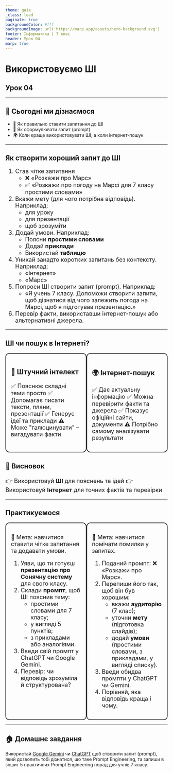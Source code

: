 ```yaml
---
theme: gaia
_class: lead
paginate: true
backgroundColor: #fff
backgroundImage: url('https://marp.app/assets/hero-background.svg')
footer: Інформатика | 7 клас
header: Урок 04
marp: true
---
```


<style>

.grid-container {
  display: grid;
  grid-template-columns: 50% 50%;
  align-items: left;
}
.text-left {
  font-size: 14px; /* Adjust text size */
  padding: 10px;
}
.image-center {
  max-width: 100%; /* Ensures the image scales within its space */
  height: auto;
  text-align: right;
  display: flex;
  align-items: center;
  justify-content: center;
}

.text-medium {
  font-size: 30px;
}

.text-medium-small {
  font-size: 25px;
}

.text-small {
  font-size: 18px;
}

.card {
  border: 2px solid #333;
  border-radius: 12px;
  padding: 15px;
  font-size: 18px;
}

</style>

# Використовуємо ШІ

## Урок **04**

---

## 🎯 Сьогодні ми дізнаємося

- 🤖 Як правильно ставити запитання до ШІ
- 📝 Як сформулювати запит (prompt)
- 🌍 Коли краще використовувати ШІ, а коли інтернет-пошук

---

## Як створити хороший запит до ШІ

<section class="text-small">

1. Став чітке запитання
   - ❌ «Розкажи про Марс»
   - ✅ «Розкажи про погоду на Марсі для 7 класу простими словами»
2. Вкажи мету (для чого потрібна відповідь). Наприклад:
   - для уроку
   - для презентації
   - щоб зрозуміти
3. Додай умови. Наприклад:
   - Поясни **простими словами**
   - Додай **приклади**
   - Використай **таблицю**
4. Уникай занадто коротких запитань без контексту. Наприклад:
   - «Інтернет»
   - «Марс»
5. Попроси ШІ створити запит (prompt). Наприклад:
   - «Я учень 7 класу. Допоможи створити запити, щоб дізнатися від чого залежить погода на Марсі, щоб я підготував презентацію.»
6. Перевір факти, використавши інтернет-пошук або альтернативні джерела.

</section>

---

## ШІ чи пошук в Інтернеті?

<div class="grid-container">
  <div class="card">

### 🤖 Штучний інтелект

✅ Пояснює складні теми просто
✅ Допомагає писати тексти, плани, презентації
✅ Генерує ідеї та приклади
⚠️ Може "галюцинувати" – вигадувати факти

  </div>

  <div class="card">

### 🌍 Інтернет-пошук

✅ Дає актуальну інформацію
✅ Можна перевірити факти та джерела
✅ Показує офіційні сайти, документи
⚠️ Потрібно самому аналізувати результати

  </div>
</div>

<div class="text-small">

### 📌 Висновок

👉 Використовуй **ШІ** для пояснень та ідей
👉 Використовуй **Інтернет** для точних фактів та перевірки

</div>

---

## Практикуємося

<div class="grid-container">
  <div class="card">

🎯 Мета: навчитися ставити чітке запитання та додавати умови.

1. Уяви, що ти готуєш **презентацію про Сонячну систему** для свого класу.
2. Склади **промпт**, щоб ШІ пояснив тему:
   - простими словами для 7 класу;
   - у вигляді 5 пунктів;
   - з прикладами або аналогіями.
3. Введи свій промпт у ChatGPT чи Google Gemini.
4. Перевір: чи відповідь зрозуміла й структурована?

  </div>
  <div class="card">

🎯 Мета: навчитися помічати помилки у запитах.

1. Поданий промпт:
   ❌ «Розкажи про Марс».
2. Перепиши його так, щоб він був хорошим:
   - вкажи **аудиторію** (7 клас);
   - уточни **мету** (підготовка слайдів);
   - додай **умови** (простими словами, з прикладами, у вигляді списку).
3. Введи обидва промпти у ChatGPT чи Gemini.
4. Порівняй, яка відповідь краща і чому.

  </div>
</div>

---

## 🏠 Домашнє завдання

Використай [Google Gemini](https://gemini.google.com/app) чи [ChatGPT](https://chatgpt.com/) щоб створити запит (prompt), який дозволить тобі дізнатися, що таке Prompt Engineering, та запиши в зошит 5 практичних Prompt Engineering порад для учнів 7 класу.

